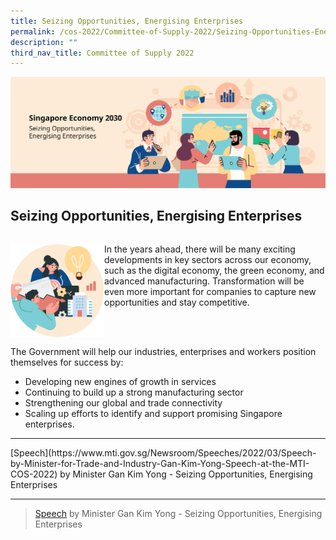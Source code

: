 ```yaml
---
title: Seizing Opportunities, Energising Enterprises
permalink: /cos-2022/Committee-of-Supply-2022/Seizing-Opportunities-Energising-Enterprises
description: ""
third_nav_title: Committee of Supply 2022
---
```

![Banner](/images/COS%202022/COS2022%20_Banner.jpg)

## Seizing Opportunities, Energising Enterprises

<div style="border-bottom: hidden; overflow: hidden">
<p><img src="/images/COS%202022/COS%202022/COS2022%20_SidePic.png" alt="COS Side Pic" style="float:left;width:150px;height:150px;">In the years ahead, there will be many exciting developments in key sectors across our economy, such as the digital economy, the green economy, and advanced manufacturing. Transformation will be even more important for companies to capture new opportunities and stay competitive.</p>
</div>

The Government will help our industries, enterprises and workers position themselves for success by:

*   Developing new engines of growth in services
*   Continuing to build up a strong manufacturing sector
*   Strengthening our global and trade connectivity
*   Scaling up efforts to identify and support promising Singapore enterprises.

<hr>
[Speech](https://www.mti.gov.sg/Newsroom/Speeches/2022/03/Speech-by-Minister-for-Trade-and-Industry-Gan-Kim-Yong-Speech-at-the-MTI-COS-2022) by Minister Gan Kim Yong - Seizing Opportunities, Energising Enterprises

<hr>

> [Speech](https://www.mti.gov.sg/Newsroom/Speeches/2022/03/Speech-by-Minister-for-Trade-and-Industry-Gan-Kim-Yong-Speech-at-the-MTI-COS-2022) by Minister Gan Kim Yong - Seizing Opportunities, Energising Enterprises